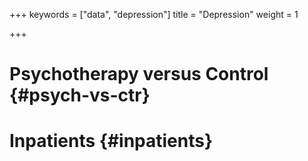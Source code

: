 +++
keywords = ["data", "depression"]
title = "Depression"
weight = 1

+++
# Psychotherapy versus Control {#psych-vs-ctr}

# Inpatients {#inpatients}